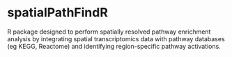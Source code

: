 # spatialPathFindR
R package designed to perform spatially resolved pathway enrichment analysis by integrating spatial transcriptomics data with pathway databases (eg KEGG, Reactome) and identifying region-specific pathway activations.
